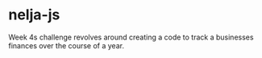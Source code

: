 # nelja-js
Week 4s challenge revolves around creating a code to track a businesses finances over the course of a year.

